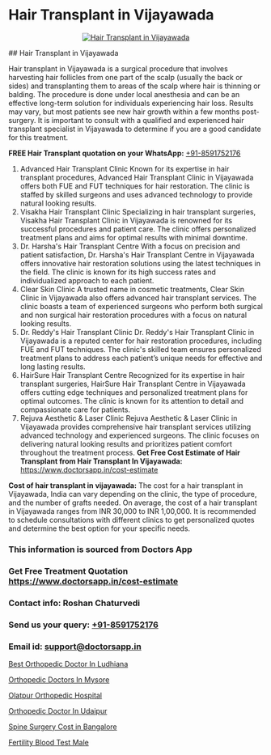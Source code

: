 # Hair Transplant in Vijayawada

<p align="center">
  <a href="https://doctorsapp.co.in/uploads/treatment_image/Finding%20the%20best%20hair%20clinic.jpg">
    <img src="https://doctorsapp.co.in/treatment/hair-transplant" alt="Hair Transplant in Vijayawada">
  </a>
</p>
## Hair Transplant in Vijayawada

Hair transplant in Vijayawada is a surgical procedure that involves harvesting hair follicles from one part of the scalp (usually the back or sides) and transplanting them to areas of the scalp where hair is thinning or balding. The procedure is done under local anesthesia and can be an effective long-term solution for individuals experiencing hair loss. Results may vary, but most patients see new hair growth within a few months post-surgery. It is important to consult with a qualified and experienced hair transplant specialist in Vijayawada to determine if you are a good candidate for this treatment.

**FREE Hair Transplant quotation on your WhatsApp:**  [+91-8591752176](https://api.whatsapp.com/send?phone=8591752176)

1) Advanced Hair Transplant Clinic   Known for its expertise in hair transplant procedures, Advanced Hair Transplant Clinic in Vijayawada offers both FUE and FUT techniques for hair restoration. The clinic is staffed by skilled surgeons and uses advanced technology to provide natural looking results.
2) Visakha Hair Transplant Clinic   Specializing in hair transplant surgeries, Visakha Hair Transplant Clinic in Vijayawada is renowned for its successful procedures and patient care. The clinic offers personalized treatment plans and aims for optimal results with minimal downtime.
3) Dr. Harsha's Hair Transplant Centre   With a focus on precision and patient satisfaction, Dr. Harsha's Hair Transplant Centre in Vijayawada offers innovative hair restoration solutions using the latest techniques in the field. The clinic is known for its high success rates and individualized approach to each patient.
4) Clear Skin Clinic   A trusted name in cosmetic treatments, Clear Skin Clinic in Vijayawada also offers advanced hair transplant services. The clinic boasts a team of experienced surgeons who perform both surgical and non surgical hair restoration procedures with a focus on natural looking results.
5) Dr. Reddy's Hair Transplant Clinic   Dr. Reddy's Hair Transplant Clinic in Vijayawada is a reputed center for hair restoration procedures, including FUE and FUT techniques. The clinic's skilled team ensures personalized treatment plans to address each patient’s unique needs for effective and long lasting results.
6) HairSure Hair Transplant Centre   Recognized for its expertise in hair transplant surgeries, HairSure Hair Transplant Centre in Vijayawada offers cutting edge techniques and personalized treatment plans for optimal outcomes. The clinic is known for its attention to detail and compassionate care for patients.
7) Rejuva Aesthetic & Laser Clinic   Rejuva Aesthetic & Laser Clinic in Vijayawada provides comprehensive hair transplant services utilizing advanced technology and experienced surgeons. The clinic focuses on delivering natural looking results and prioritizes patient comfort throughout the treatment process.
**Get Free Cost Estimate of Hair Transplant from Hair Transplant In Vijayawada:** https://www.doctorsapp.in/cost-estimate

**Cost of hair transplant in vijayawada:**
The cost for a hair transplant in Vijayawada, India can vary depending on the clinic, the type of procedure, and the number of grafts needed. On average, the cost of a hair transplant in Vijayawada ranges from INR 30,000 to INR 1,00,000. It is recommended to schedule consultations with different clinics to get personalized quotes and determine the best option for your specific needs.

### This information is sourced from Doctors App 
### Get Free Treatment Quotation https://www.doctorsapp.in/cost-estimate
### Contact info: Roshan Chaturvedi 
### Send us your query: [+91-8591752176](https://api.whatsapp.com/send?phone=8591752176) 
### Email id: support@doctorsapp.in

[Best Orthopedic Doctor In Ludhiana](https://www.linkedin.com/pulse/best-orthopedic-doctor-ludhiana-doctorsapp-dhaka-g1e3e?trackingId=qYOUKSX%2BSBkG2fPAj9zdzQ%3D%3D&lipi=urn%3Ali%3Apage%3Ad_flagship3_company_admin%3Bo%2BosOGJBSO63YocmsfjAZA%3D%3D)

[Orthopedic Doctors In Mysore](https://www.linkedin.com/pulse/orthopedic-doctors-mysore-doctorsapp-chittagong-iwnhe?trackingId=XXYbHa38RO29T6FbF6Nh%2FA%3D%3D&lipi=urn%3Ali%3Apage%3Ad_flagship3_company_admin%3BUjs5mcUZR9ewYOKOFkpg2w%3D%3D)

[Olatpur Orthopedic Hospital](https://medium.com/@manish632504/olatpur-orthopedic-hospital-e57f043c01d2)

[Orthopedic Doctor In Udaipur](https://medium.com/@vanshmehar12/orthopedic-doctor-in-udaipur-d6a3dd227278)

[Spine Surgery Cost in Bangalore](https://doctors-apps.github.io/doctorsapp/spine-surgery-cost-in-bangalore)

[Fertility Blood Test Male](https://doctors-apps.github.io/doctorsapp/fertility-blood-test-male)

